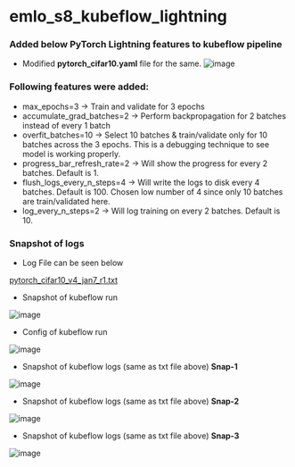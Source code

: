 # emlo_s8_kubeflow_lightning
### Added below PyTorch Lightning features to kubeflow pipeline

- Modified **pytorch_cifar10.yaml** file for the same.
![image](https://user-images.githubusercontent.com/43835604/148549790-0ae0ff71-fe0a-4128-a744-fe5183ab1f86.png)

### Following features were added:

- max_epochs=3 -> Train and validate for 3 epochs 
- accumulate_grad_batches=2 -> Perform backpropagation for 2 batches instead of every 1 batch
- overfit_batches=10 -> Select 10 batches & train/validate only for 10 batches across the 3 epochs. This is a debugging technique to see model is working properly.
- progress_bar_refresh_rate=2 -> Will show the progress for every 2 batches. Default is 1.
- flush_logs_every_n_steps=4 -> Will write the logs to disk every 4 batches. Default is 100. Chosen low number of 4 since only 10 batches are train/validated here.
- log_every_n_steps=2 -> Will log training on every 2 batches. Default is 10.

### Snapshot of logs

- Log File can be seen below

[pytorch_cifar10_v4_jan7_r1.txt](https://github.com/anilbhatt1/emlo_s8_kubeflow_lightning/files/7829055/pytorch_cifar10_v4_jan7_r1.txt)

- Snapshot of kubeflow run

![image](https://user-images.githubusercontent.com/43835604/148550789-f87399bf-3118-4ca5-b741-8a6e506889e4.png)

- Config of kubeflow run

![image](https://user-images.githubusercontent.com/43835604/148551444-3857db55-d60d-47ae-8176-ebc8a1480ab2.png)

- Snapshot of kubeflow logs (same as txt file above) **Snap-1**

![image](https://user-images.githubusercontent.com/43835604/148551168-fa75f9b1-6c64-43b5-a73c-4a0afd3cf8c0.png)

- Snapshot of kubeflow logs (same as txt file above) **Snap-2**

![image](https://user-images.githubusercontent.com/43835604/148551236-df493cfe-c99f-485e-acaf-0965d78f0b68.png)

- Snapshot of kubeflow logs (same as txt file above) **Snap-3**

![image](https://user-images.githubusercontent.com/43835604/148551277-d5759f5f-5782-4b26-8a53-20525c93ef52.png)



